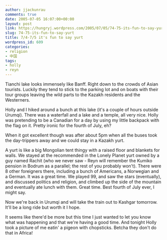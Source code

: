 ```yaml
---
author: jjackunrau
comments: true
date: 2005-07-05 16:07:00+00:00
layout: post
link: https://hungryj.wordpress.com/2005/07/05/74-75-its-fun-to-say-yurt/
slug: 74-75-its-fun-to-say-yurt
title: 7/4-7/5 it's fun to say yurt
wordpress_id: 609
categories:
- religion
- 中国
tags:
- holly
- reyn
---
```


Tianchi lake looks immensely like Banff.  Right down to the crowds of Asian tourists.  Luckily they tend to stick to the parking lot and on boats with their tour groups leaving the wild parts to the Kazakh residents and the Westerners.  
  
Holly and I hiked around a bunch at this lake (it's a couple of hours outside Urumqi).  There was a waterfall and a lake and a temple, all very nice.  Holly was pretending to be a Canadian for a day by using my little backpack with the flag on it.  Pretty ironic for the fourth of July, eh?  
  
When it got excellent though was after about 5pm when all the buses took the day-trippers away and we could stay in a Kazakh yurt.  
  
A yurt is like a big Mongolian tent thingy with a raised floor and blankets for walls.  We stayed at the recommended in the Lonely Planet yurt owned by a guy named Rachit (who we never saw - Reyn will remember the Kumiko pension in Bodrum as a parallel; the rest of you probably won't).  There were 8 other foreigners there, including a bunch of Americans, a Norwegian and a German.  It was a great time.  We played 99, and saw the stars (eventually), and discussed politics and religion, and climbed up the side of the mountain and eventually ate lunch with them.  Great time.  Best fourth of July ever, I might say.  
  
Now we're back in Urumqi and will take the train out to Kashgar tomorrow.  It'll be a long ride but worth it I hope.  
  
It seems like there'd be more but this time I just wanted to let you know what was happening and that we're having a good time.  And tonight Holly took a picture of me eatin' a pigeon with chopsticks.  Betcha they don't do that in Africa!
